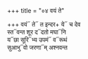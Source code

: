 +++
title = "०४ वयं ते"

+++
वयं᳓ ते᳓ त इन्दर+ ये᳓ च देव  
स्त᳓वन्त शूर द᳓दतो मघा᳓नि  
य᳓छा सूरि᳓भ्य उपमं᳓ व᳓रूथं  
सुआभु᳓वो जरणा᳓म् अश्नवन्त